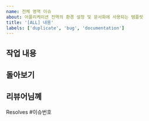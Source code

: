 ```yaml
---
name: 전체 영역 이슈
about: 어플리케이션 전역의 환경 설정 및 문서화에 사용되는 템플릿
title: '[ALL] 내용'
labels: ['duplicate', 'bug', 'documentation']
---
```


## 작업 내용

## 돌아보기

## 리뷰어님꼐

Resolves #이슈번호
